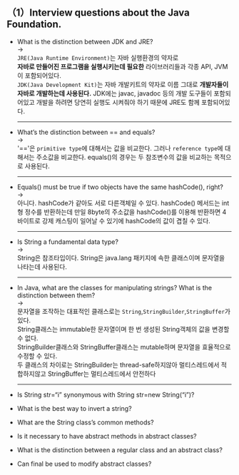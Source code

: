 ## （1）Interview questions about the Java Foundation.
* What is the distinction between JDK and JRE?<br>
  -><br>`JRE(Java Runtime Environment)`는 자바 실행환경의 약자로 <br><b>자바로 만들어진 프로그램을 실행시키는데 필요한</b> 라이브러리들과 각종 API, JVM이 포함되어있다.<br>
  `JDK(Java Development Kit)`는 자바 개발키트의 약자로 이름 그대로 <b>개발자들이 자바로 개발하는데 사용된다.</b>
  JDK에는 javac, javadoc 등의 개발 도구들이 포함되어있고 개발을 하려면 당연히 실행도 시켜줘야 하기 때문에 JRE도 함께 포함되어있다.
  ***

* What’s the distinction between == and equals?<br>
  -><br>
  '=='은 `primitive type`에 대해서는 값을 비교한다. 그러나 `reference type`에 대해서는 주소값을 비교한다. equals()의 경우는 두 참조변수의 값을 비교하는 목적으로 사용된다.
  ***
* Equals() must be true if two objects have the same hashCode(), right?<br>
  -><br>
  아니다. hashCode가 같아도 서로 다른객체일 수 있다. hashCode() 메서드는 int형 정수를
  반환하는데 만일 8byte의 주소값을 hashCode()를 이용해 반환하면 4바이트로 강제 캐스팅이 일어날 수 있기에 hashCode의 값이 겹칠 수 있다.
  ***
* Is String a fundamental data type?<br>
  -><br>String은 참조타입이다. String은 java.lang 패키지에 속한 클래스이며 문자열을 나타는데 사용된다.
  ***
* In Java, what are the classes for manipulating strings? What is the distinction between them?<br>
-><br>
문자열을 조작하는 대표적인 클래스로는 `String`,`StringBuilder`,`StringBuffer`가 있다.<br>
String클래스는 immutable한 문자열이며 한 번 생성된 String객체의 값을 변경할 수 없다.<br>
StringBuilder클래스와 StringBuffer클래스는 mutable하며 문자열을 효율적으로 수정할 수 있다.<br>
두 클래스의 차이로는 StringBuilder는 thread-safe하지않아 멀티스레드에서 적합하지않고 StringBuffer는 멀티스레드에서 안전하다
  ***
* Is String str=“i” synonymous with String str=new String(“i”)?
* What is the best way to invert a string?
* What are the String class’s common methods?
* Is it necessary to have abstract methods in abstract classes?
* What is the distinction between a regular class and an abstract class?
* Can final be used to modify abstract classes?

